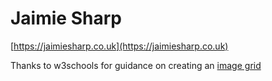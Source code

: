 # Jaimie Sharp
[https://jaimiesharp.co.uk](https://jaimiesharp.co.uk)

Thanks to w3schools for guidance on creating an [image grid](https://www.w3schools.com/howto/howto_js_image_grid.asp)
